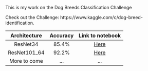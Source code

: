 <p>This is my work on the Dog Breeds Classification Challenge</p>
<p>Check out the Challenge: https://www.kaggle.com/c/dog-breed-identification.</p>

| Architecture        | Accuracy          | Link to notebook  |
|:-------------------:|:-----------------:|:-----------------:|
| ResNet34            |        85.4%      | [Here](https://github.com/neelkamalsb/DeepLearningWithFastai/blob/master/DogBreedsChallenge/ResNet34.ipynb) |
| ResNet101_64     | 92.2%      |   [Here](https://github.com/neelkamalsb/DeepLearningWithFastai/blob/master/DogBreedsChallenge/ResNext101_64.ipynb) |
| More to come|... |...|
